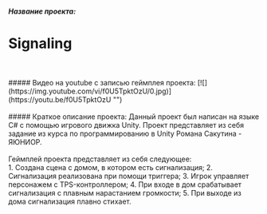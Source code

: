 ##### Название проекта: 
# Signaling
<br/>
<br/>
##### Видео на youtube с записью геймплея проекта: 
[![](https://img.youtube.com/vi/f0U5TpktOzU/0.jpg)](https://youtu.be/f0U5TpktOzU "")
<br/>
<br/>
##### Краткое описание проекта:
Данный проект был написан на языке C# с помощью игрового движка Unity. 
Проект представляет из себя задание из курса по программированию в Unity Романа Сакутина - ЯЮНИОР.
<br/>
<br/>
Геймплей проекта представляет из себя следующее:
<br/>
1. Создана сцена с домом, в котором есть сигнализация;
2. Сигнализация реализована при помощи триггера;
3. Игрок управляет персонажем с TPS-контроллером;
4. При входе в дом срабатывает сигнализация с плавным нарастанием громкости;
5. При выходе из дома сигнализация плавно стихает.
<br/>